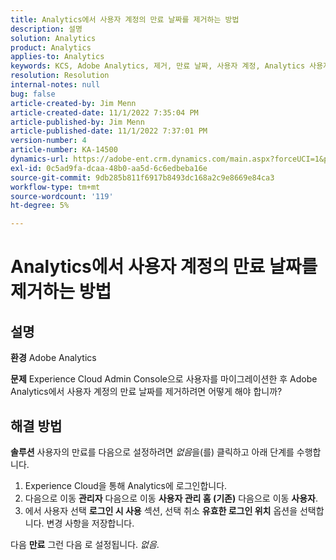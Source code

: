 ```yaml
---
title: Analytics에서 사용자 계정의 만료 날짜를 제거하는 방법
description: 설명
solution: Analytics
product: Analytics
applies-to: Analytics
keywords: KCS, Adobe Analytics, 제거, 만료 날짜, 사용자 계정, Analytics 사용자 관리
resolution: Resolution
internal-notes: null
bug: false
article-created-by: Jim Menn
article-created-date: 11/1/2022 7:35:04 PM
article-published-by: Jim Menn
article-published-date: 11/1/2022 7:37:01 PM
version-number: 4
article-number: KA-14500
dynamics-url: https://adobe-ent.crm.dynamics.com/main.aspx?forceUCI=1&pagetype=entityrecord&etn=knowledgearticle&id=c5295f47-1c5a-ed11-9561-6045bd006a22
exl-id: 0c5ad9fa-dcaa-48b0-aa5d-6c6edbeba16e
source-git-commit: 9db285b811f6917b8493dc168a2c9e8669e84ca3
workflow-type: tm+mt
source-wordcount: '119'
ht-degree: 5%

---
```


# Analytics에서 사용자 계정의 만료 날짜를 제거하는 방법

## 설명


<b>환경</b>
Adobe Analytics

<b>문제</b>
Experience Cloud Admin Console으로 사용자를 마이그레이션한 후 Adobe Analytics에서 사용자 계정의 만료 날짜를 제거하려면 어떻게 해야 합니까?


## 해결 방법


<b>솔루션</b>
사용자의 만료를 다음으로 설정하려면 *없음*&#x200B;을(를) 클릭하고 아래 단계를 수행합니다.

1. Experience Cloud을 통해 Analytics에 로그인합니다.
2. 다음으로 이동 <b>관리자</b> 다음으로 이동 <b>사용자 관리 홈 (기존)</b> 다음으로 이동 <b>사용자</b>.
3. 에서 사용자 선택 <b>로그인 시 사용</b> 섹션, 선택 취소 <b>유효한 로그인 위치</b> 옵션을 선택합니다. 변경 사항을 저장합니다.


다음 <b>만료</b> 그런 다음 로 설정됩니다. *없음*.

